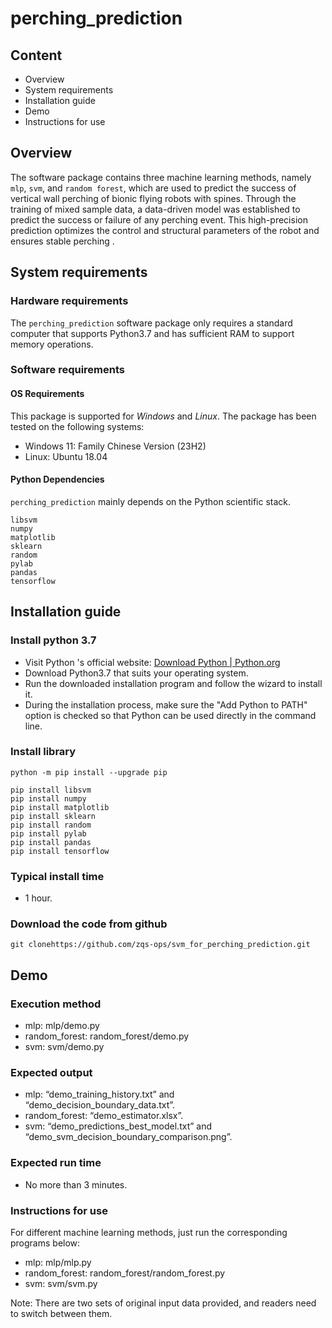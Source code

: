 # perching_prediction

## Content

- Overview
- System requirements
- Installation guide
- Demo
- Instructions for use

## Overview

The software package contains three machine learning methods, namely `mlp`, `svm`, and `random forest`, which are used to predict the success of vertical wall perching of bionic flying robots with spines. Through the training of mixed sample data, a data-driven model was established to predict the success or failure of any perching event. This high-precision prediction optimizes the control and structural parameters of the robot and ensures stable perching .

## System requirements

### Hardware requirements

The `perching_prediction` software package only requires a standard computer that supports Python3.7 and has sufficient RAM to support memory operations.

### Software requirements

#### OS Requirements

This package is supported for *Windows* and *Linux*. The package has been tested on the following systems:

- Windows 11: Family Chinese Version (23H2)
- Linux: Ubuntu 18.04

#### Python Dependencies

`perching_prediction` mainly depends on the Python scientific stack.

```
libsvm
numpy
matplotlib
sklearn
random
pylab
pandas
tensorflow
```

## Installation guide

### Install python 3.7

- Visit Python 's official website: [Download Python | Python.org](https://www.python.org/downloads/)
- Download Python3.7 that suits your operating system.
- Run the downloaded installation program and follow the wizard to install it.
- During the installation process, make sure the "Add Python to PATH" option is checked so that Python can be used directly in the command line.

### Install library

```
python -m pip install --upgrade pip

pip install libsvm
pip install numpy
pip install matplotlib
pip install sklearn
pip install random
pip install pylab
pip install pandas
pip install tensorflow
```

### Typical install time

- 1 hour.

### Download the code from github

```
git clonehttps://github.com/zqs-ops/svm_for_perching_prediction.git
```

## Demo

### Execution method

- mlp: mlp/demo.py
- random_forest: random_forest/demo.py
- svm: svm/demo.py

### Expected output

- mlp: “demo_training_history.txt” and “demo_decision_boundary_data.txt”.
- random_forest: “demo_estimator.xlsx”.
- svm: “demo_predictions_best_model.txt” and “demo_svm_decision_boundary_comparison.png”.

### Expected run time

- No more than 3 minutes.

### Instructions for use

For different machine learning methods, just run the corresponding programs below:

- mlp: mlp/mlp.py
- random_forest: random_forest/random_forest.py
- svm: svm/svm.py

Note: There are two sets of original input data provided, and readers need to switch between them.